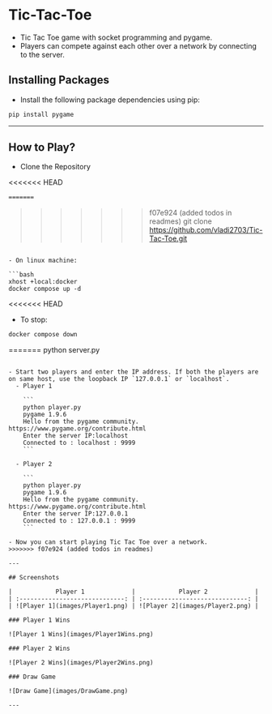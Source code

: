 # Tic-Tac-Toe

- Tic Tac Toe game with socket programming and pygame.
- Players can compete against each other over a network by connecting to the server.

## Installing Packages

- Install the following package dependencies using pip:

```bash
pip install pygame
```

---

## How to Play?

- Clone the Repository

<<<<<<< HEAD
```bash
=======
```
>>>>>>> f07e924 (added todos in readmes)
git clone https://github.com/vladi2703/Tic-Tac-Toe.git
```

- On linux machine:

```bash
xhost +local:docker
docker compose up -d
```
<<<<<<< HEAD

- To stop:

```bash
docker compose down
```
=======
python server.py
```

- Start two players and enter the IP address. If both the players are on same host, use the loopback IP `127.0.0.1` or `localhost`.
  - Player 1

    ```
    python player.py
    pygame 1.9.6
    Hello from the pygame community. https://www.pygame.org/contribute.html
    Enter the server IP:localhost
    Connected to : localhost : 9999
    ```

  - Player 2

    ```
    python player.py
    pygame 1.9.6
    Hello from the pygame community. https://www.pygame.org/contribute.html
    Enter the server IP:127.0.0.1
    Connected to : 127.0.0.1 : 9999
    ```

- Now you can start playing Tic Tac Toe over a network.
>>>>>>> f07e924 (added todos in readmes)

---

## Screenshots

|            Player 1             |            Player 2             |
| :-----------------------------: | :-----------------------------: |
| ![Player 1](images/Player1.png) | ![Player 2](images/Player2.png) |

### Player 1 Wins

![Player 1 Wins](images/Player1Wins.png)

### Player 2 Wins

![Player 2 Wins](images/Player2Wins.png)

### Draw Game

![Draw Game](images/DrawGame.png)

---
